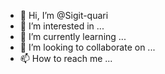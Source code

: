 - 👋 Hi, I’m @Sigit-quari
- 👀 I’m interested in ...
- 🌱 I’m currently learning ...
- 💞️ I’m looking to collaborate on ...
- 📫 How to reach me ...

<!---
Sigit-quari/Sigit-quari is a ✨ special ✨ repository because its `README.md` (this file) appears on your GitHub profile.
You can click the Preview link to take a look at your changes.
--->
